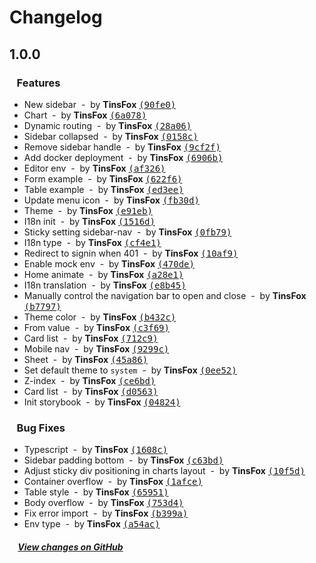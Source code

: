 # Changelog

## 1.0.0

### &nbsp;&nbsp;&nbsp;Features

- New sidebar &nbsp;-&nbsp; by **TinsFox** [<samp>(90fe0)</samp>](https://github.com/TinsFox/vite-boilerplate/commit/90fe0db)
- Chart &nbsp;-&nbsp; by **TinsFox** [<samp>(6a078)</samp>](https://github.com/TinsFox/vite-boilerplate/commit/6a07810)
- Dynamic routing &nbsp;-&nbsp; by **TinsFox** [<samp>(28a06)</samp>](https://github.com/TinsFox/vite-boilerplate/commit/28a0663)
- Sidebar collapsed &nbsp;-&nbsp; by **TinsFox** [<samp>(0158c)</samp>](https://github.com/TinsFox/vite-boilerplate/commit/0158c6c)
- Remove sidebar handle &nbsp;-&nbsp; by **TinsFox** [<samp>(9cf2f)</samp>](https://github.com/TinsFox/vite-boilerplate/commit/9cf2fb0)
- Add docker deployment &nbsp;-&nbsp; by **TinsFox** [<samp>(6906b)</samp>](https://github.com/TinsFox/vite-boilerplate/commit/6906bfa)
- Editor env &nbsp;-&nbsp; by **TinsFox** [<samp>(af326)</samp>](https://github.com/TinsFox/vite-boilerplate/commit/af32634)
- Form example &nbsp;-&nbsp; by **TinsFox** [<samp>(622f6)</samp>](https://github.com/TinsFox/vite-boilerplate/commit/622f65e)
- Table example &nbsp;-&nbsp; by **TinsFox** [<samp>(ed3ee)</samp>](https://github.com/TinsFox/vite-boilerplate/commit/ed3ee33)
- Update menu icon &nbsp;-&nbsp; by **TinsFox** [<samp>(fb30d)</samp>](https://github.com/TinsFox/vite-boilerplate/commit/fb30d89)
- Theme &nbsp;-&nbsp; by **TinsFox** [<samp>(e91eb)</samp>](https://github.com/TinsFox/vite-boilerplate/commit/e91eb86)
- I18n init &nbsp;-&nbsp; by **TinsFox** [<samp>(1516d)</samp>](https://github.com/TinsFox/vite-boilerplate/commit/1516dd7)
- Sticky setting sidebar-nav &nbsp;-&nbsp; by **TinsFox** [<samp>(0fb79)</samp>](https://github.com/TinsFox/vite-boilerplate/commit/0fb7953)
- I18n type &nbsp;-&nbsp; by **TinsFox** [<samp>(cf4e1)</samp>](https://github.com/TinsFox/vite-boilerplate/commit/cf4e1a6)
- Redirect to signin when 401 &nbsp;-&nbsp; by **TinsFox** [<samp>(10af9)</samp>](https://github.com/TinsFox/vite-boilerplate/commit/10af922)
- Enable mock env &nbsp;-&nbsp; by **TinsFox** [<samp>(470de)</samp>](https://github.com/TinsFox/vite-boilerplate/commit/470dea6)
- Home animate &nbsp;-&nbsp; by **TinsFox** [<samp>(a28e1)</samp>](https://github.com/TinsFox/vite-boilerplate/commit/a28e102)
- I18n translation &nbsp;-&nbsp; by **TinsFox** [<samp>(e8b45)</samp>](https://github.com/TinsFox/vite-boilerplate/commit/e8b4502)
- Manually control the navigation bar to open and close &nbsp;-&nbsp; by **TinsFox** [<samp>(b7797)</samp>](https://github.com/TinsFox/vite-boilerplate/commit/b7797cb)
- Theme color &nbsp;-&nbsp; by **TinsFox** [<samp>(b432c)</samp>](https://github.com/TinsFox/vite-boilerplate/commit/b432c79)
- From value &nbsp;-&nbsp; by **TinsFox** [<samp>(c3f69)</samp>](https://github.com/TinsFox/vite-boilerplate/commit/c3f690c)
- Card list &nbsp;-&nbsp; by **TinsFox** [<samp>(712c9)</samp>](https://github.com/TinsFox/vite-boilerplate/commit/712c90e)
- Mobile nav &nbsp;-&nbsp; by **TinsFox** [<samp>(9299c)</samp>](https://github.com/TinsFox/vite-boilerplate/commit/9299c91)
- Sheet &nbsp;-&nbsp; by **TinsFox** [<samp>(45a86)</samp>](https://github.com/TinsFox/vite-boilerplate/commit/45a86cd)
- Set default theme to `system` &nbsp;-&nbsp; by **TinsFox** [<samp>(0ee52)</samp>](https://github.com/TinsFox/vite-boilerplate/commit/0ee5242)
- Z-index &nbsp;-&nbsp; by **TinsFox** [<samp>(ce6bd)</samp>](https://github.com/TinsFox/vite-boilerplate/commit/ce6bd56)
- Card list &nbsp;-&nbsp; by **TinsFox** [<samp>(d0563)</samp>](https://github.com/TinsFox/vite-boilerplate/commit/d0563df)
- Init storybook &nbsp;-&nbsp; by **TinsFox** [<samp>(04824)</samp>](https://github.com/TinsFox/vite-boilerplate/commit/04824ac)

### &nbsp;&nbsp;&nbsp;Bug Fixes

- Typescript &nbsp;-&nbsp; by **TinsFox** [<samp>(1608c)</samp>](https://github.com/TinsFox/vite-boilerplate/commit/1608c10)
- Sidebar padding bottom &nbsp;-&nbsp; by **TinsFox** [<samp>(c63bd)</samp>](https://github.com/TinsFox/vite-boilerplate/commit/c63bd89)
- Adjust sticky div positioning in charts layout &nbsp;-&nbsp; by **TinsFox** [<samp>(10f5d)</samp>](https://github.com/TinsFox/vite-boilerplate/commit/10f5d54)
- Container overflow &nbsp;-&nbsp; by **TinsFox** [<samp>(1afce)</samp>](https://github.com/TinsFox/vite-boilerplate/commit/1afce6c)
- Table style &nbsp;-&nbsp; by **TinsFox** [<samp>(65951)</samp>](https://github.com/TinsFox/vite-boilerplate/commit/659511a)
- Body overflow &nbsp;-&nbsp; by **TinsFox** [<samp>(753d4)</samp>](https://github.com/TinsFox/vite-boilerplate/commit/753d4f2)
- Fix error import &nbsp;-&nbsp; by **TinsFox** [<samp>(b399a)</samp>](https://github.com/TinsFox/vite-boilerplate/commit/b399a27)
- Env type &nbsp;-&nbsp; by **TinsFox** [<samp>(a54ac)</samp>](https://github.com/TinsFox/vite-boilerplate/commit/a54ac45)

##### &nbsp;&nbsp;&nbsp;&nbsp;[View changes on GitHub](https://github.com/TinsFox/vite-boilerplate/compare/f2ec02513f5321633e3ffb23ddecc94328cb3b07...1.0.0)
